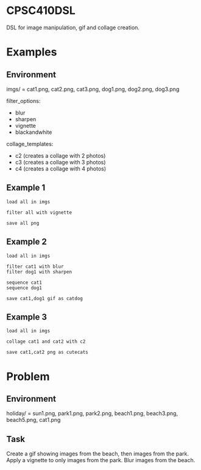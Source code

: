 # CPSC410DSL
DSL for image manipulation, gif and collage creation. 


# Examples
## Environment
imgs/ = cat1.png, cat2.png, cat3.png, dog1.png, dog2.png, dog3.png

filter_options:
- blur
- sharpen 
- vignette
- blackandwhite

collage_templates:
- c2 (creates a collage with 2 photos)
- c3 (creates a collage with 3 photos)
- c4 (creates a collage with 4 photos)


## Example 1
```
load all in imgs

filter all with vignette

save all png
```

## Example 2
```
load all in imgs

filter cat1 with blur
filter dog1 with sharpen

sequence cat1
sequence dog1

save cat1,dog1 gif as catdog
```

## Example 3
```
load all in imgs

collage cat1 and cat2 with c2

save cat1,cat2 png as cutecats
```

# Problem
## Environment
holiday/ = sun1.png, park1.png, park2.png, beach1.png, beach3.png, beach5.png, cat1.png

## Task
Create a gif showing images from the beach, then images from the park. Apply a vignette to only images from the park. Blur images from the beach.


